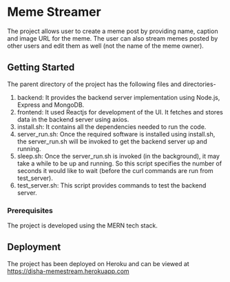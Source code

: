 # Meme Streamer

The project allows user to create a meme post by providing name, caption and image URL for the meme. The user can also stream memes posted by other users and edit them as well (not the name of the meme owner).

## Getting Started

The parent directory of the project has the following files and directories-

1. backend: It provides the backend server implementation using Node.js, Express and MongoDB.
2. frontend: It used Reactjs for development of the UI. It fetches and stores data in the backend server using axios.
3. install.sh: It contains all the dependencies needed to run the code.
4. server_run.sh: Once the required software is installed using install.sh, the server_run.sh will be invoked to get the backend server up and running.
5. sleep.sh: Once the server_run.sh is invoked (in the background), it may take a while to be up and running. So this script specifies the number of seconds it would like to wait (before the curl commands are run from test_server).
6. test_server.sh: This script provides commands to test the backend server.

### Prerequisites

The project is developed using the MERN tech stack.

## Deployment

The project has been deployed on Heroku and can be viewed at https://disha-memestream.herokuapp.com
